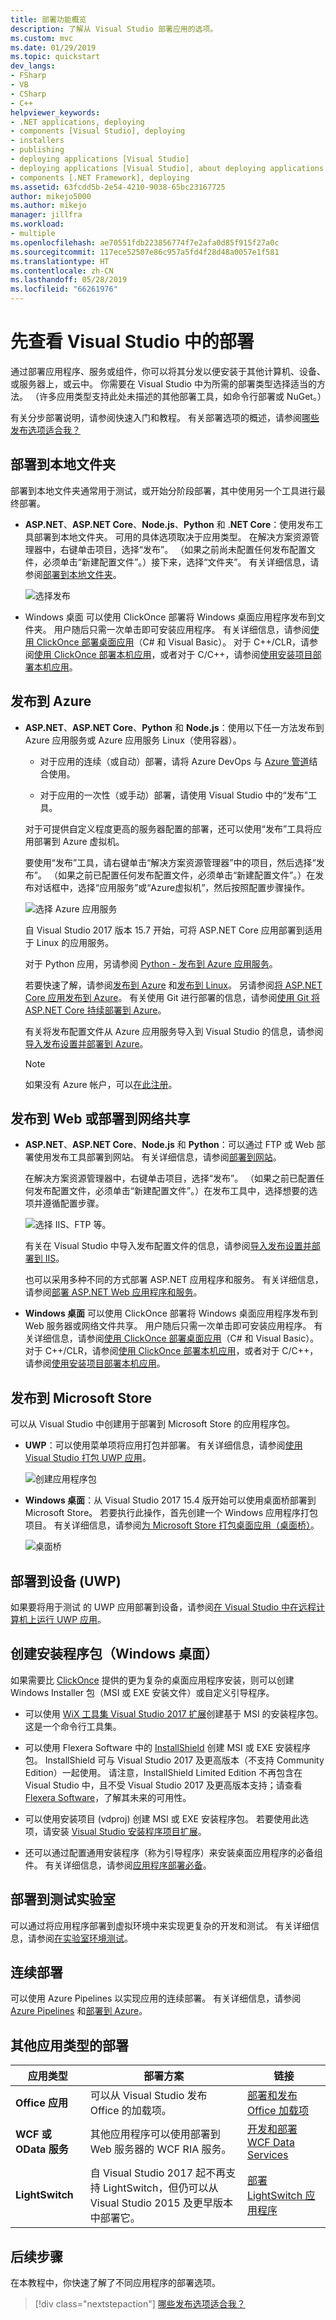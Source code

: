 ```yaml
---
title: 部署功能概览
description: 了解从 Visual Studio 部署应用的选项。
ms.custom: mvc
ms.date: 01/29/2019
ms.topic: quickstart
dev_langs:
- FSharp
- VB
- CSharp
- C++
helpviewer_keywords:
- .NET applications, deploying
- components [Visual Studio], deploying
- installers
- publishing
- deploying applications [Visual Studio]
- deploying applications [Visual Studio], about deploying applications
- components [.NET Framework], deploying
ms.assetid: 63fcdd5b-2e54-4210-9038-65bc23167725
author: mikejo5000
ms.author: mikejo
manager: jillfra
ms.workload:
- multiple
ms.openlocfilehash: ae70551fdb223856774f7e2afa0d85f915f27a0c
ms.sourcegitcommit: 117ece52507e86c957a5fd4f28d48a0057e1f581
ms.translationtype: HT
ms.contentlocale: zh-CN
ms.lasthandoff: 05/28/2019
ms.locfileid: "66261976"
---
```

# <a name="first-look-at-deployment-in-visual-studio"></a>先查看 Visual Studio 中的部署

通过部署应用程序、服务或组件，你可以将其分发以便安装于其他计算机、设备、或服务器上，或云中。 你需要在 Visual Studio 中为所需的部署类型选择适当的方法。 （许多应用类型支持此处未描述的其他部署工具，如命令行部署或 NuGet。）

有关分步部署说明，请参阅快速入门和教程。 有关部署选项的概述，请参阅[哪些发布选项适合我？](deploying-applications-services-and-components-resources.md#what-publishing-options-are-right-for-me)

## <a name="deploy-to-local-folder"></a>部署到本地文件夹

部署到本地文件夹通常用于测试，或开始分阶段部署，其中使用另一个工具进行最终部署。

- **ASP.NET**、**ASP.NET Core**、**Node.js**、**Python** 和 .**NET Core**：使用发布工具部署到本地文件夹。 可用的具体选项取决于应用类型。 在解决方案资源管理器中，右键单击项目，选择“发布”。 （如果之前尚未配置任何发布配置文件，必须单击“新建配置文件”。）接下来，选择“文件夹”。 有关详细信息，请参阅[部署到本地文件夹](quickstart-deploy-to-local-folder.md)。

    ![选择发布](../deployment/media/quickstart-publish.png)

- Windows 桌面 可以使用 ClickOnce 部署将 Windows 桌面应用程序发布到文件夹。 用户随后只需一次单击即可安装应用程序。 有关详细信息，请参阅[使用 ClickOnce 部署桌面应用](how-to-publish-a-clickonce-application-using-the-publish-wizard.md)（C# 和 Visual Basic）。 对于 C++/CLR，请参阅[使用 ClickOnce 部署本机应用](/cpp/windows/clickonce-deployment-for-visual-cpp-applications)，或者对于 C/C++，请参阅[使用安装项目部署本机应用](/cpp/windows/walkthrough-deploying-a-visual-cpp-application-by-using-a-setup-project)。

## <a name="publish-to-azure"></a>发布到 Azure

- **ASP.NET**、**ASP.NET Core**、**Python** 和 **Node.js**：使用以下任一方法发布到 Azure 应用服务或 Azure 应用服务 Linux（使用容器）。

  - 对于应用的连续（或自动）部署，请将 Azure DevOps 与 [Azure 管道](https://docs.microsoft.com/azure/devops/pipelines/get-started-yaml?view=azdevops)结合使用。

  - 对于应用的一次性（或手动）部署，请使用 Visual Studio 中的“发布”工具。

  对于可提供自定义程度更高的服务器配置的部署，还可以使用“发布”工具将应用部署到 Azure 虚拟机。

  要使用“发布”工具，请右键单击“解决方案资源管理器”中的项目，然后选择“发布”。 （如果之前已配置任何发布配置文件，必须单击“新建配置文件”。）在发布对话框中，选择“应用服务”或“Azure虚拟机”，然后按照配置步骤操作。

  ![选择 Azure 应用服务](../deployment/media/quickstart-publish-azure.png "Choose Azure App Service")

  自 Visual Studio 2017 版本 15.7 开始，可将 ASP.NET Core 应用部署到适用于 Linux 的应用服务。

  对于 Python 应用，另请参阅 [Python - 发布到 Azure 应用服务](../python/publishing-python-web-applications-to-azure-from-visual-studio.md?toc=/visualstudio/deployment/toc.json&bc=/visualstudio/deployment/_breadcrumb/toc.json)。

  若要快速了解，请参阅[发布到 Azure](quickstart-deploy-to-azure.md) 和[发布到 Linux](quickstart-deploy-to-linux.md)。 另请参阅[将 ASP.NET Core 应用发布到 Azure](/aspnet/core/tutorials/publish-to-azure-webapp-using-vs)。 有关使用 Git 进行部署的信息，请参阅[使用 Git 将 ASP.NET Core 持续部署到 Azure](/aspnet/core/publishing/azure-continuous-deployment)。

  有关将发布配置文件从 Azure 应用服务导入到 Visual Studio 的信息，请参阅[导入发布设置并部署到 Azure](../deployment/tutorial-import-publish-settings-azure.md)。

  > [!NOTE]
  > 如果没有 Azure 帐户，可以[在此注册](https://azure.microsoft.com/free/?ref=microsoft.com&utm_source=microsoft.com&utm_medium=doc&utm_campaign=visualstudio)。

## <a name="publish-to-web-or-deploy-to-network-share"></a>发布到 Web 或部署到网络共享

- **ASP.NET**、**ASP.NET Core**、**Node.js** 和 **Python**：可以通过 FTP 或 Web 部署使用发布工具部署到网站。 有关详细信息，请参阅[部署到网站](quickstart-deploy-to-a-web-site.md)。

    在解决方案资源管理器中，右键单击项目，选择“发布”。 （如果之前已配置任何发布配置文件，必须单击“新建配置文件”。）在发布工具中，选择想要的选项并遵循配置步骤。

    ![选择 IIS、FTP 等。](../deployment/media/quickstart-publish-iis-ftp.png)

    有关在 Visual Studio 中导入发布配置文件的信息，请参阅[导入发布设置并部署到 IIS](../deployment/tutorial-import-publish-settings-iis.md)。

    也可以采用多种不同的方式部署 ASP.NET 应用程序和服务。 有关详细信息，请参阅[部署 ASP.NET Web 应用程序和服务](http://www.asp.net/aspnet/overview/deployment)。

- **Windows 桌面** 可以使用 ClickOnce 部署将 Windows 桌面应用程序发布到 Web 服务器或网络文件共享。 用户随后只需一次单击即可安装应用程序。 有关详细信息，请参阅[使用 ClickOnce 部署桌面应用](how-to-publish-a-clickonce-application-using-the-publish-wizard.md)（C# 和 Visual Basic）。 对于 C++/CLR，请参阅[使用 ClickOnce 部署本机应用](/cpp/windows/clickonce-deployment-for-visual-cpp-applications)，或者对于 C/C++，请参阅[使用安装项目部署本机应用](/cpp/windows/walkthrough-deploying-a-visual-cpp-application-by-using-a-setup-project)。

## <a name="publish-to-microsoft-store"></a>发布到 Microsoft Store

可以从 Visual Studio 中创建用于部署到 Microsoft Store 的应用程序包。

- **UWP**：可以使用菜单项将应用打包并部署。 有关详细信息，请参阅[使用 Visual Studio 打包 UWP 应用](/windows/uwp/packaging/packaging-uwp-apps)。

    ![创建应用程序包](../deployment/media/feature-tour-create-app-package.jpg)

- **Windows 桌面**：从 Visual Studio 2017 15.4 版开始可以使用桌面桥部署到 Microsoft Store。 若要执行此操作，首先创建一个 Windows 应用程序打包项目。 有关详细信息，请参阅[为 Microsoft Store 打包桌面应用（桌面桥）](/windows/uwp/porting/desktop-to-uwp-packaging-dot-net)。

    ![桌面桥](../deployment/media/feature-tour-desktop-bridge.png)

## <a name="deploy-to-a-device-uwp"></a>部署到设备 (UWP)

如果要将用于测试 的 UWP 应用部署到设备，请参阅[在 Visual Studio 中在远程计算机上运行 UWP 应用](../debugger/run-windows-store-apps-on-a-remote-machine.md)。

## <a name="create-an-installer-package-windows-desktop"></a>创建安装程序包（Windows 桌面）

如果需要比 [ClickOnce](how-to-publish-a-clickonce-application-using-the-publish-wizard.md) 提供的更为复杂的桌面应用程序安装，则可以创建 Windows Installer 包（MSI 或 EXE 安装文件）或自定义引导程序。

- 可以使用 [WiX 工具集 Visual Studio 2017 扩展](https://marketplace.visualstudio.com/items?itemName=RobMensching.WixToolsetVisualStudio2017Extension)创建基于 MSI 的安装程序包。 这是一个命令行工具集。

- 可以使用 Flexera Software 中的 [InstallShield](https://www.flexerasoftware.com/producer/products/software-installation/installshield-software-installer/tab/requirements) 创建 MSI 或 EXE 安装程序包。 InstallShield 可与 Visual Studio 2017 及更高版本（不支持 Community Edition）一起使用。 请注意，InstallShield Limited Edition 不再包含在 Visual Studio 中，且不受 Visual Studio 2017 及更高版本支持；请查看 [Flexera Software](http://learn.flexerasoftware.com/content/IS-EVAL-InstallShield-Limited-Edition-Visual-Studio)，了解其未来的可用性。

- 可以使用安装项目 (vdproj) 创建 MSI 或 EXE 安装程序包。 若要使用此选项，请安装 [Visual Studio 安装程序项目扩展](https://marketplace.visualstudio.com/items?itemName=VisualStudioProductTeam.MicrosoftVisualStudio2017InstallerProjects#overview)。

- 还可以通过配置通用安装程序（称为引导程序）来安装桌面应用程序的必备组件。 有关详细信息，请参阅[应用程序部署必备](../deployment/application-deployment-prerequisites.md)。

## <a name="deploy-to-test-lab"></a>部署到测试实验室

可以通过将应用程序部署到虚拟环境中来实现更复杂的开发和测试。 有关详细信息，请参阅[在实验室环境测试](../test/lab-management/using-a-lab-environment-for-your-application-lifecycle.md)。

## <a name="continuous-deployment"></a>连续部署

可以使用 Azure Pipelines 以实现应用的连续部署。 有关详细信息，请参阅 [Azure Pipelines](/azure/devops/pipelines/index?view=vsts) 和[部署到 Azure](/azure/devops/deploy-azure/index?view=vsts)。

## <a name="deployment-for-other-app-types"></a>其他应用类型的部署

| 应用类型 | 部署方案 | 链接 |
| --- | --- | --- |
| **Office 应用** | 可以从 Visual Studio 发布 Office 的加载项。 | [部署和发布 Office 加载项](https://dev.office.com/docs/add-ins/publish/publish) |
| **WCF 或 OData 服务** | 其他应用程序可以使用部署到 Web 服务器的 WCF RIA 服务。 | [开发和部署 WCF Data Services](/dotnet/framework/data/wcf/developing-and-deploying-wcf-data-services) |
| **LightSwitch** | 自 Visual Studio 2017 起不再支持 LightSwitch，但仍可以从 Visual Studio 2015 及更早版本中部署它。 | [部署 LightSwitch 应用程序](https://msdn.microsoft.com/Library/4818d933-295c-4ecc-9148-7ad9ca28dcdb) |

## <a name="next-steps"></a>后续步骤

在本教程中，你快速了解了不同应用程序的部署选项。

> [!div class="nextstepaction"]
> [哪些发布选项适合我？](deploying-applications-services-and-components-resources.md#what-publishing-options-are-right-for-me)
